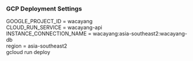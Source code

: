 ### GCP Deployment Settings
GOOGLE_PROJECT_ID = wacayang <br/>
CLOUD_RUN_SERVICE = wacayang-api <br/>
INSTANCE_CONNECTION_NAME = wacayang:asia-southeast2:wacayang-db <br/>
region = asia-southeast2 <br/>
gcloud run deploy